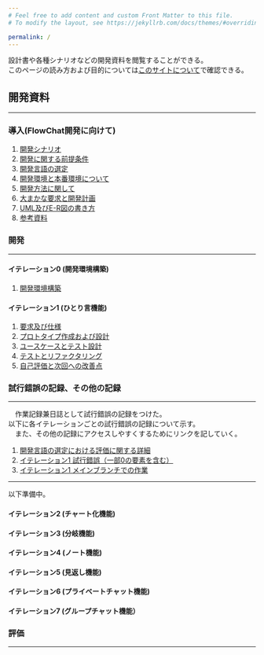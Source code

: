 ```yaml
---
# Feel free to add content and custom Front Matter to this file.
# To modify the layout, see https://jekyllrb.com/docs/themes/#overriding-theme-defaults

permalink: /
---
```


設計書や各種シナリオなどの開発資料を閲覧することができる。  
このページの読み方および目的については[このサイトについて]({{site.baseurl}}/about)で確認できる。  

## 開発資料
---
### 導入(FlowChat開発に向けて)
1. [開発シナリオ]({{site.baseurl}}/dev_scenario)
1. [開発に関する前提条件]({{site.baseurl}}/precondition)
1. [開発言語の選定]({{site.baseurl}}/select_lang)
1. [開発環境と本番環境について]({{site.baseurl}}/dev_prd)
1. [開発方法に関して]({{site.baseurl}}/how2dev)
1. [大まかな要求と開発計画]({{site.baseurl}}/req_and_plan)
1. [UML及びE-R図の書き方]({{site.baseurl}}/uml_docs)
1. [参考資料]({{site.baseurl}}/main_ref)

### 開発
---
#### イテレーション0 (開発環境構築)
1. [開発環境構築]({{site.baseurl}}/iteration_0/dev_env)

#### イテレーション1 (ひとり言機能)
1. [要求及び仕様](              {{site.baseurl}}/iteration_1/req_and_spec)
1. [プロトタイプ作成および設計]({{site.baseurl}}/iteration_1/prototype)
1. [ユースケースとテスト設計](  {{site.baseurl}}/iteration_1/test_design)
1. [テストとリファクタリング](  {{site.baseurl}}/iteration_1/test)
1. [自己評価と次回への改善点](  {{site.baseurl}}/iteration_1/results_and_improvements)

### 試行錯誤の記録、その他の記録
---
　作業記録兼日誌として試行錯誤の記録をつけた。  
以下に各イテレーションごとの試行錯誤の記録について示す。   
　また、その他の記録にアクセスしやすくするためにリンクを記していく。

1. [開発言語の選定における評価に関する詳細](       {{site.baseurl}}/detail)
1. [イテレーション1 試行錯誤（一部0の要素を含む）]({{site.baseurl}}/iteration_1/try_and_err)
1. [イテレーション1 メインブランチでの作業](       {{site.baseurl}}/iteration_1/main_branch)

---

以下準備中。

#### イテレーション2 (チャート化機能)


#### イテレーション3 (分岐機能)


#### イテレーション4 (ノート機能)


#### イテレーション5 (見返し機能)


#### イテレーション6 (プライベートチャット機能)


#### イテレーション7 (グループチャット機能）


### 評価
---
